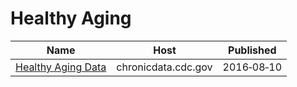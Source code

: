 # Healthy Aging

Name | Host | Published
---- | ---- | ---------
[Healthy Aging Data](../datasets/hfr9-rurv.md) | chronicdata.cdc.gov | 2016&#x2011;08&#x2011;10

